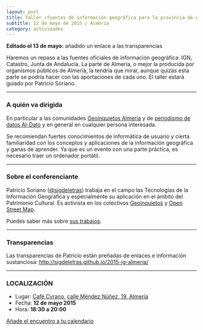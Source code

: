 ```yaml
---
layout: post
title: Taller «fuentes de información geográfica para la provincia de Almería»
subtitle: 12 de mayo de 2015 / Almería
category: actividades
---
```

**Editado el 13 de mayo:** añadido un enlace a las transparencias

Haremos un repaso a las fuentes oficiales de información geográfica: IGN, Catastro, Junta de Andalucía. La parte de Almería, o mejor la producida por organismos públicos de Almería, la tendría que mirar, aunque quizás esta parte se podría hacer con las aportaciones de cada uno. El taller estará guiado por Patricio Soriano.


---

### A quién va dirigida

En particular a las comunidades [Geoinquietos Almería](http://foro.hacklabalmeria.net/c/geoinquietosalm) y de [periodismo de datos Al-Dato](http://foro.hacklabalmeria.net/c/aldato) y en general en cualquier persona interesada.

Se recomiendan fuertes conocimientos de informática de usuario y cierta familiaridad con los conceptos y aplicaciones de la información geográfica y ganas de aprender. Ya que es un evento con una parte práctica, es necesario traer un ordenador portátil.

---

### Sobre el conferenciante

Patricio Soriano ([@sigdeletras](htts://twitter.com/sigdeletras)) trabaja en el campo las Tecnologías de la Información Geográfica y especialmente su aplicación en el ámbito del Patrimonio Cultural. Es activista en los colectivos [Geoinquietos](http://geoinquietos.org/) y [Open Street Map](http://www.openstreetmap.es/).

Puedes saber más sobre [sus trabajos](http://www.sigdeletras.com/sobre-mi).

---

### Transparencias

Las transparencias de Patricio están preñadas de enlaces e información sustanciosa: http://sigdeletras.github.io/2015-ig-almeria/


---

### LOCALIZACIÓN

* Lugar: [Café Cyrano](https://www.facebook.com/cafecyranoalmeria), [ calle Méndez Núñez, 19, Almería](http://www.openstreetmap.org/node/2509500157)
* Fecha: **12 de mayo 2015**
* Hora: **18:30 a 20:00**

 [Añade el encuentro a tu calendario](https://www.google.com/calendar/event?eid=azQ3a2w0NmViOWFla3N0NDFzYThobGJrbzggZW9odWFsNnNydnIybDRvcWExdWpldmFkOXNAZw)
